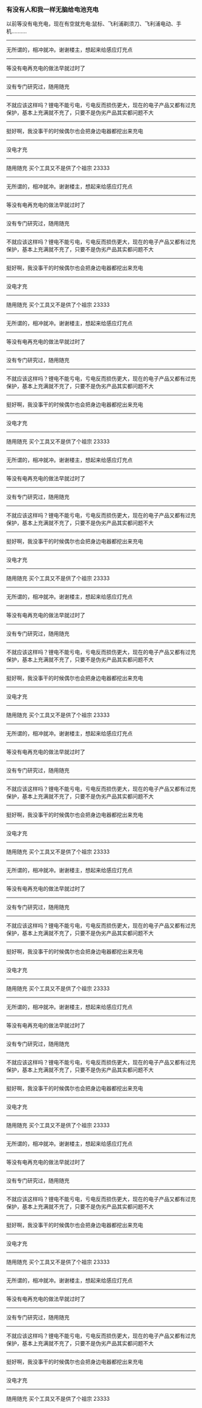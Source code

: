 ### 有没有人和我一样无脑给电池充电

以前等没有电充电，现在有空就充电:鼠标、飞利浦剃须刀、飞利浦电动、手机..........

---------------------------------------------------

无所谓的，相冲就冲。谢谢楼主，想起来给感应灯充点

---------------------------------------------------

等没有电再充电的做法早就过时了

---------------------------------------------------

没有专门研究过，随用随充

---------------------------------------------------

不就应该这样吗？锂电不能亏电，亏电反而损伤更大，现在的电子产品又都有过充保护，基本上充满就不充了，只要不是伪劣产品其实都问题不大

---------------------------------------------------

挺好啊，我没事干的时候偶尔也会把身边电器都挖出来充电

---------------------------------------------------

没电才充

---------------------------------------------------

随用随充 买个工具又不是供了个祖宗 23333

---------------------------------------------------

无所谓的，相冲就冲。谢谢楼主，想起来给感应灯充点

---------------------------------------------------

等没有电再充电的做法早就过时了

---------------------------------------------------

没有专门研究过，随用随充

---------------------------------------------------

不就应该这样吗？锂电不能亏电，亏电反而损伤更大，现在的电子产品又都有过充保护，基本上充满就不充了，只要不是伪劣产品其实都问题不大

---------------------------------------------------

挺好啊，我没事干的时候偶尔也会把身边电器都挖出来充电

---------------------------------------------------

没电才充

---------------------------------------------------

随用随充 买个工具又不是供了个祖宗 23333

---------------------------------------------------

无所谓的，相冲就冲。谢谢楼主，想起来给感应灯充点

---------------------------------------------------

等没有电再充电的做法早就过时了

---------------------------------------------------

没有专门研究过，随用随充

---------------------------------------------------

不就应该这样吗？锂电不能亏电，亏电反而损伤更大，现在的电子产品又都有过充保护，基本上充满就不充了，只要不是伪劣产品其实都问题不大

---------------------------------------------------

挺好啊，我没事干的时候偶尔也会把身边电器都挖出来充电

---------------------------------------------------

没电才充

---------------------------------------------------

随用随充 买个工具又不是供了个祖宗 23333

---------------------------------------------------

无所谓的，相冲就冲。谢谢楼主，想起来给感应灯充点

---------------------------------------------------

等没有电再充电的做法早就过时了

---------------------------------------------------

没有专门研究过，随用随充

---------------------------------------------------

不就应该这样吗？锂电不能亏电，亏电反而损伤更大，现在的电子产品又都有过充保护，基本上充满就不充了，只要不是伪劣产品其实都问题不大

---------------------------------------------------

挺好啊，我没事干的时候偶尔也会把身边电器都挖出来充电

---------------------------------------------------

没电才充

---------------------------------------------------

随用随充 买个工具又不是供了个祖宗 23333

---------------------------------------------------

无所谓的，相冲就冲。谢谢楼主，想起来给感应灯充点

---------------------------------------------------

等没有电再充电的做法早就过时了

---------------------------------------------------

没有专门研究过，随用随充

---------------------------------------------------

不就应该这样吗？锂电不能亏电，亏电反而损伤更大，现在的电子产品又都有过充保护，基本上充满就不充了，只要不是伪劣产品其实都问题不大

---------------------------------------------------

挺好啊，我没事干的时候偶尔也会把身边电器都挖出来充电

---------------------------------------------------

没电才充

---------------------------------------------------

随用随充 买个工具又不是供了个祖宗 23333

---------------------------------------------------

无所谓的，相冲就冲。谢谢楼主，想起来给感应灯充点

---------------------------------------------------

等没有电再充电的做法早就过时了

---------------------------------------------------

没有专门研究过，随用随充

---------------------------------------------------

不就应该这样吗？锂电不能亏电，亏电反而损伤更大，现在的电子产品又都有过充保护，基本上充满就不充了，只要不是伪劣产品其实都问题不大

---------------------------------------------------

挺好啊，我没事干的时候偶尔也会把身边电器都挖出来充电

---------------------------------------------------

没电才充

---------------------------------------------------

随用随充 买个工具又不是供了个祖宗 23333

---------------------------------------------------

无所谓的，相冲就冲。谢谢楼主，想起来给感应灯充点

---------------------------------------------------

等没有电再充电的做法早就过时了

---------------------------------------------------

没有专门研究过，随用随充

---------------------------------------------------

不就应该这样吗？锂电不能亏电，亏电反而损伤更大，现在的电子产品又都有过充保护，基本上充满就不充了，只要不是伪劣产品其实都问题不大

---------------------------------------------------

挺好啊，我没事干的时候偶尔也会把身边电器都挖出来充电

---------------------------------------------------

没电才充

---------------------------------------------------

随用随充 买个工具又不是供了个祖宗 23333

---------------------------------------------------

无所谓的，相冲就冲。谢谢楼主，想起来给感应灯充点

---------------------------------------------------

等没有电再充电的做法早就过时了

---------------------------------------------------

没有专门研究过，随用随充

---------------------------------------------------

不就应该这样吗？锂电不能亏电，亏电反而损伤更大，现在的电子产品又都有过充保护，基本上充满就不充了，只要不是伪劣产品其实都问题不大

---------------------------------------------------

挺好啊，我没事干的时候偶尔也会把身边电器都挖出来充电

---------------------------------------------------

没电才充

---------------------------------------------------

随用随充 买个工具又不是供了个祖宗 23333

---------------------------------------------------

无所谓的，相冲就冲。谢谢楼主，想起来给感应灯充点

---------------------------------------------------

等没有电再充电的做法早就过时了

---------------------------------------------------

没有专门研究过，随用随充

---------------------------------------------------

不就应该这样吗？锂电不能亏电，亏电反而损伤更大，现在的电子产品又都有过充保护，基本上充满就不充了，只要不是伪劣产品其实都问题不大

---------------------------------------------------

挺好啊，我没事干的时候偶尔也会把身边电器都挖出来充电

---------------------------------------------------

没电才充

---------------------------------------------------

随用随充 买个工具又不是供了个祖宗 23333

---------------------------------------------------

无所谓的，相冲就冲。谢谢楼主，想起来给感应灯充点

---------------------------------------------------

等没有电再充电的做法早就过时了

---------------------------------------------------

没有专门研究过，随用随充

---------------------------------------------------

不就应该这样吗？锂电不能亏电，亏电反而损伤更大，现在的电子产品又都有过充保护，基本上充满就不充了，只要不是伪劣产品其实都问题不大

---------------------------------------------------

挺好啊，我没事干的时候偶尔也会把身边电器都挖出来充电

---------------------------------------------------

没电才充

---------------------------------------------------

随用随充 买个工具又不是供了个祖宗 23333


